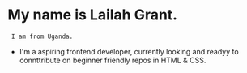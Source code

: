 # My  name is Lailah Grant.
` I am from Uganda.`
- I'm a aspiring frontend developer, currently looking and readyy to connttribute on beginner friendly repos in HTML & CSS.
